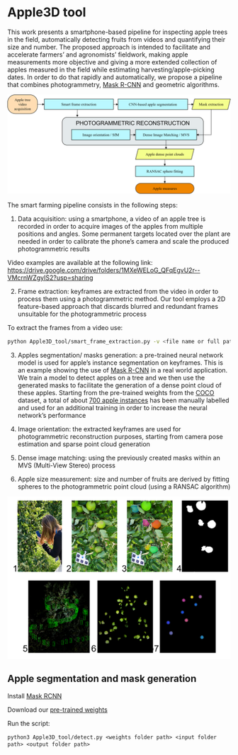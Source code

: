 # Apple3D tool

This work presents a smartphone-based pipeline for inspecting apple trees in the field, automatically detecting fruits from videos and quantifying their size and number. The proposed approach is intended to facilitate and accelerate farmers’ and agronomists’ fieldwork, making apple measurements more objective and giving a more extended collection of apples measured in the field while estimating harvesting/apple-picking dates. In order to do that rapidly and automatically, we propose a pipeline that combines photogrammetry, [Mask R-CNN](https://github.com/matterport/Mask_RCNN) and geometric algorithms.

![Apple3D tool framework](/assets/APPLE3D_FRAMEWORK.png)


The smart farming pipeline consists in the following steps: 

1.	Data acquisition: using a smartphone, a video of an apple tree is recorded in order to acquire images of the apples from multiple positions and angles. Some permanent targets located over the plant are needed in order to calibrate the phone’s camera and scale the produced photogrammetric results

Video examples are available at the following link: https://drive.google.com/drive/folders/1MXeWELoG_QFqEgvU2r--VMcrnWZgyIS2?usp=sharing

2.	Frame extraction: keyframes are extracted from the video in order to process them using a photogrammetric method. Our tool employs a 2D feature-based approach that discards blurred and redundant frames unsuitable for the photogrammetric process

To extract the frames from a video use:

```bash
python Apple3D_tool/smart_frame_extraction.py -v <file name or full path of the video> --out <output path folder> -s <sharpness threshold> -m <min step between frames> -M <max step between frames>
```

3.	Apples segmentation/ masks generation: a pre-trained neural network model is used for apple’s instance segmentation on keyframes. This is an example showing the use of [Mask R-CNN](https://github.com/matterport/Mask_RCNN) in a real world application. We train a model to detect apples on a tree and we then use the generated masks to facilitate the generation of a dense point cloud of these apples. Starting from the pre-trained weights from the [COCO](https://cocodataset.org/) dataset, a total of about [700 apple instances](https://drive.google.com/drive/folders/13DtJs90koMDqSBHWGVMPKiMnODfly9mW?usp=sharing) has been manually labelled and used for an additional training in order to increase the neural network’s performance

4.	Image orientation: the extracted keyframes are used for photogrammetric reconstruction purposes, starting from camera pose estimation and sparse point cloud generation

5.	Dense image matching: using the previously created masks within an MVS (Multi-View Stereo) process

6.	Apple size measurement: size and number of fruits are derived by fitting spheres to the photogrammetric point cloud (using a RANSAC algorithm)

![Apple3D main steps](/assets/APPLE3D_STEPS.png)


## Apple segmentation and mask generation

Install [Mask RCNN](https://github.com/matterport/Mask_RCNN/)

Download our [pre-trained weights](https://drive.google.com/drive/folders/1OxWQpDw7nDMTmkihV0wB496Fi7JEPAV-)

Run the script:

```
python3 Apple3D_tool/detect.py <weights folder path> <input folder path> <output folder path>
```
